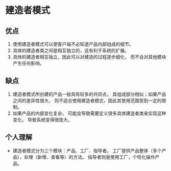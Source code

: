 # 建造者模式
## 优点
1. 使用建造者模式可以使客户端不必知道产品内部组成的细节。
2. 具体的建造者类之间是相互独立的，这有利于系统的扩展。
3. 具体的建造者相互独立，因此可以对建造的过程逐步细化，
而不会对其他模块产生任何影响。
##  缺点
1. 建造者模式所创建的产品一般具有较多的共同点，
其组成部分相似；如果产品之间的差异性很大，
则不适合使用建造者模式，因此其使用范围受到一定的限制。
2. 如果产品的内部变化复杂，
可能会导致需要定义很多具体建造者类来实现这种变化，
导致系统变得很庞大。

## 个人理解
- 建造者模式分为三个模块：产品、工厂、指导者。
工厂提供产品整体（多个产品），处理（新增、查看等）的方法。
指导者则是使用工厂，个性化操作产品。
